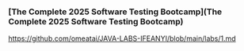 ### [The Complete 2025 Software Testing Bootcamp](The Complete 2025 Software Testing Bootcamp)
https://github.com/omeatai/JAVA-LABS-IFEANYI/blob/main/labs/1.md